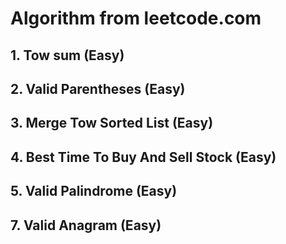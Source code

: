 # Algorithm from leetcode.com

## 1. Tow sum (Easy)

## 2. Valid Parentheses (Easy)

## 3. Merge Tow Sorted List (Easy)

## 4. Best Time To Buy And Sell Stock (Easy)

## 5. Valid Palindrome (Easy)

## 7. Valid Anagram (Easy)
